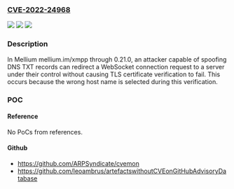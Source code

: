 ### [CVE-2022-24968](https://cve.mitre.org/cgi-bin/cvename.cgi?name=CVE-2022-24968)
![](https://img.shields.io/static/v1?label=Product&message=n%2Fa&color=blue)
![](https://img.shields.io/static/v1?label=Version&message=n%2Fa&color=blue)
![](https://img.shields.io/static/v1?label=Vulnerability&message=n%2Fa&color=brighgreen)

### Description

In Mellium mellium.im/xmpp through 0.21.0, an attacker capable of spoofing DNS TXT records can redirect a WebSocket connection request to a server under their control without causing TLS certificate verification to fail. This occurs because the wrong host name is selected during this verification.

### POC

#### Reference
No PoCs from references.

#### Github
- https://github.com/ARPSyndicate/cvemon
- https://github.com/leoambrus/artefactswithoutCVEonGitHubAdvisoryDatabase

